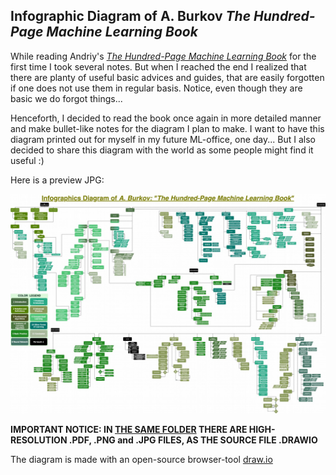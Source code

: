 ## Infographic Diagram of A. Burkov *The Hundred-Page Machine Learning Book*

While reading Andriy's [*The Hundred-Page Machine Learning Book*](http://themlbook.com/) for the first time I took several notes. But when I reached the end I realized that there are planty of useful basic advices and guides, that are easily forgotten if one does not use them in regular basis. Notice, even though they are basic we do forgot things...

Henceforth, I decided to read the book once again in more detailed manner and make bullet-like notes for the diagram I plan to make. I want to have this diagram printed out for myself in my future ML-office, one day... But I also decided to share this diagram with the world as some people might find it useful :)

Here is a preview JPG:

![burkov_jpg_small](/images/burkov/Burkov_100ml_small.jpg)

**IMPORTANT NOTICE: IN [THE SAME FOLDER](https://github.com/vlainic/vlainic.github.io/tree/master/images/burkov) THERE ARE HIGH-RESOLUTION .PDF, .PNG and .JPG FILES, AS THE SOURCE FILE .DRAWIO**

The diagram is made with an open-source browser-tool [draw.io](https://draw.io)
